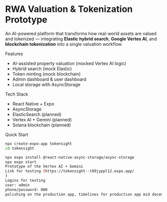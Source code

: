 # RWA Valuation & Tokenization Prototype

An AI-powered platform that transforms how real-world assets are valued and tokenized — integrating **Elastic hybrid search**, **Google Vertex AI**, and **blockchain tokenization** into a single valuation workflow.

Features
- AI-assisted property valuation (mocked Vertex AI logic)
- Hybrid search (mock Elastic)
- Token minting (mock blockchain)
- Admin dashboard & user dashboard
- Local storage with AsyncStorage

Tech Stack
- React Native + Expo
- AsyncStorage
- ElasticSearch (planned)
- Vertex AI + Gemini (planned)
- Solana blockchain (planned)

Quick Start
```bash
npx create-expo-app tokensight
cd tokensight

npx expo install @react-native-async-storage/async-storage
npx expo start
Prototype of the Vertex AI + Gemini
Link for testing (https://tokensight--t89jyppl12.expo.app/
)
Logins for testing
user: admin
phone/password: 000
polishing on the production app, timelines for production app mid december 2025. feedback email; rmwikya@gmail.com#   P r o t o t y p e - T o k e n s i g h t  
 